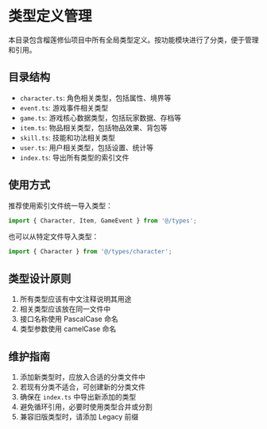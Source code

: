 # 类型定义管理

本目录包含榴莲修仙项目中所有全局类型定义。按功能模块进行了分类，便于管理和引用。

## 目录结构

- `character.ts`: 角色相关类型，包括属性、境界等
- `event.ts`: 游戏事件相关类型
- `game.ts`: 游戏核心数据类型，包括玩家数据、存档等
- `item.ts`: 物品相关类型，包括物品效果、背包等
- `skill.ts`: 技能和功法相关类型
- `user.ts`: 用户相关类型，包括设置、统计等
- `index.ts`: 导出所有类型的索引文件

## 使用方式

推荐使用索引文件统一导入类型：

```typescript
import { Character, Item, GameEvent } from '@/types';
```

也可以从特定文件导入类型：

```typescript
import { Character } from '@/types/character';
```

## 类型设计原则

1. 所有类型应该有中文注释说明其用途
2. 相关类型应该放在同一文件中
3. 接口名称使用 PascalCase 命名
4. 类型参数使用 camelCase 命名

## 维护指南

1. 添加新类型时，应放入合适的分类文件中
2. 若现有分类不适合，可创建新的分类文件
3. 确保在 `index.ts` 中导出新添加的类型
4. 避免循环引用，必要时使用类型合并或分割
5. 兼容旧版类型时，请添加 Legacy 前缀 